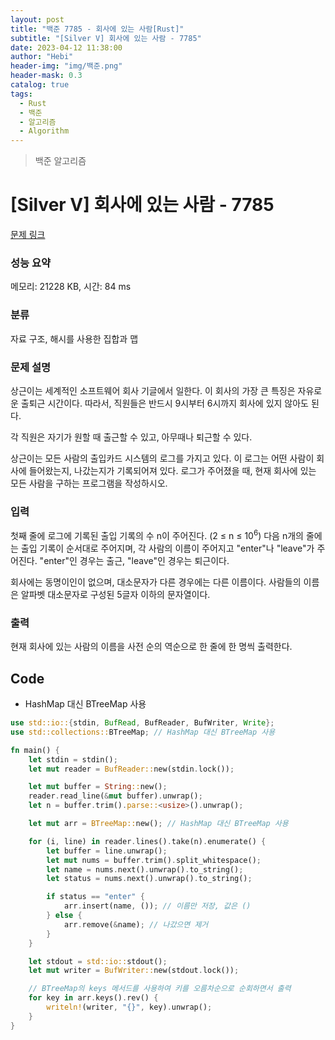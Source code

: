 ```yaml
---
layout: post
title: "백준 7785 - 회사에 있는 사람[Rust]"
subtitle: "[Silver V] 회사에 있는 사람 - 7785"
date: 2023-04-12 11:38:00
author: "Hebi"
header-img: "img/백준.png"
header-mask: 0.3
catalog: true
tags:
  - Rust
  - 백준
  - 알고리즘
  - Algorithm
---
```


> 백준 알고리즘

# [Silver V] 회사에 있는 사람 - 7785

[문제 링크](https://www.acmicpc.net/problem/7785)

### 성능 요약

메모리: 21228 KB, 시간: 84 ms

### 분류

자료 구조, 해시를 사용한 집합과 맵

### 문제 설명

<p>상근이는 세계적인 소프트웨어 회사 기글에서 일한다. 이 회사의 가장 큰 특징은 자유로운 출퇴근 시간이다. 따라서, 직원들은 반드시 9시부터 6시까지 회사에 있지 않아도 된다.</p>

<p>각 직원은 자기가 원할 때 출근할 수 있고, 아무때나 퇴근할 수 있다.</p>

<p>상근이는 모든 사람의 출입카드 시스템의 로그를 가지고 있다. 이 로그는 어떤 사람이 회사에 들어왔는지, 나갔는지가 기록되어져 있다. 로그가 주어졌을 때, 현재 회사에 있는 모든 사람을 구하는 프로그램을 작성하시오.</p>

### 입력

 <p>첫째 줄에 로그에 기록된 출입 기록의 수 n이 주어진다. (2 ≤ n ≤ 10<sup>6</sup>) 다음 n개의 줄에는 출입 기록이 순서대로 주어지며, 각 사람의 이름이 주어지고 "enter"나 "leave"가 주어진다. "enter"인 경우는 출근, "leave"인 경우는 퇴근이다.</p>

<p>회사에는 동명이인이 없으며, 대소문자가 다른 경우에는 다른 이름이다. 사람들의 이름은 알파벳 대소문자로 구성된 5글자 이하의 문자열이다.</p>

### 출력

 <p>현재 회사에 있는 사람의 이름을 사전 순의 역순으로 한 줄에 한 명씩 출력한다.</p>

## Code

- HashMap 대신 BTreeMap 사용

```rs
use std::io::{stdin, BufRead, BufReader, BufWriter, Write};
use std::collections::BTreeMap; // HashMap 대신 BTreeMap 사용

fn main() {
    let stdin = stdin();
    let mut reader = BufReader::new(stdin.lock());

    let mut buffer = String::new();
    reader.read_line(&mut buffer).unwrap();
    let n = buffer.trim().parse::<usize>().unwrap();

    let mut arr = BTreeMap::new(); // HashMap 대신 BTreeMap 사용

    for (i, line) in reader.lines().take(n).enumerate() {
        let buffer = line.unwrap();
        let mut nums = buffer.trim().split_whitespace();
        let name = nums.next().unwrap().to_string();
        let status = nums.next().unwrap().to_string();

        if status == "enter" {
            arr.insert(name, ()); // 이름만 저장, 값은 ()
        } else {
            arr.remove(&name); // 나갔으면 제거
        }
    }

    let stdout = std::io::stdout();
    let mut writer = BufWriter::new(stdout.lock());

    // BTreeMap의 keys 메서드를 사용하여 키를 오름차순으로 순회하면서 출력
    for key in arr.keys().rev() {
        writeln!(writer, "{}", key).unwrap();
    }
}
```
